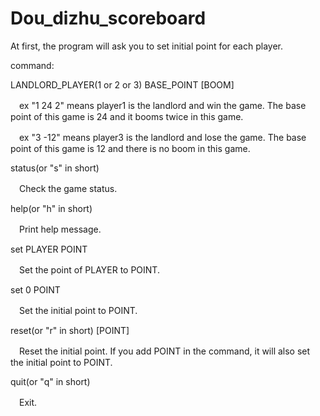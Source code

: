 # Dou_dizhu_scoreboard

At first, the program will ask you to set initial point for each player.

command:

LANDLORD_PLAYER(1 or 2 or 3) BASE_POINT [BOOM]

　ex "1 24 2" means player1 is the landlord and win the game. The base point of this game is 24 and it booms twice in this game.
  
　ex "3 -12" means player3 is the landlord and lose the game. The base point of this game is 12 and there is no boom in this game.

status(or "s" in short)

　Check the game status.

help(or "h" in short)

　Print help message.

set PLAYER POINT

　Set the point of PLAYER to POINT.

set 0 POINT

　Set the initial point to POINT.

reset(or "r" in short) [POINT]

　Reset the initial point. If you add POINT in the command, it will also set the initial point to POINT.

quit(or "q" in short)

　Exit.
